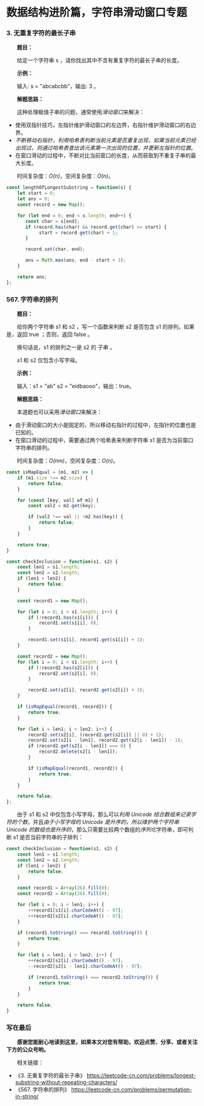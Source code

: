 # 数据结构进阶篇，字符串滑动窗口专题

### 3. 无重复字符的最长子串

&emsp;&emsp;**题目：**

&emsp;&emsp;给定一个字符串 s ，请你找出其中不含有重复字符的最长子串的长度。

&emsp;&emsp;**示例：**

&emsp;&emsp;输入: s = "abcabcbb"，输出: 3 。

&emsp;&emsp;**解题思路：**

&emsp;&emsp;这种处理极值子串的问题，通常使用*滑动窗口*来解决：

- 使用双指针技巧，左指针维护滑动窗口的左边界，右指针维护滑动窗口的右边界。
- *不断移动右指针，利用哈希表判断当前元素是否重复出现，如果当前元素已经出现过，则通过哈希表查出该元素第一次出现的位置，并更新左指针的位置*。
- 在窗口滑动的过程中，不断对比当前窗口的长度，从而获取到不重复子串的最大长度。

&emsp;&emsp;时间复杂度：*O(n)*，空间复杂度：*O(n)*。

```JavaScript
const lengthOfLongestSubstring = function(s) {
    let start = 0;
    let ans = 0;
    const record = new Map();

    for (let end = 0; end < s.length; end++) {
       const char = s[end];
       if (record.has(char) && record.get(char) >= start) {
            start = record.get(char) + 1;
       }

       record.set(char, end);

       ans = Math.max(ans, end - start + 1);
    }

    return ans;
};
```

### 567. 字符串的排列

&emsp;&emsp;**题目：**

&emsp;&emsp;给你两个字符串 s1 和 s2 ，写一个函数来判断 s2 是否包含 s1 的排列。如果是，返回 true ；否则，返回 false 。

&emsp;&emsp;换句话说，s1 的排列之一是 s2 的 子串 。

&emsp;&emsp;s1 和 s2 仅包含小写字母。

&emsp;&emsp;**示例：**

&emsp;&emsp;输入：s1 = "ab" s2 = "eidbaooo"，输出：true。

&emsp;&emsp;**解题思路：**

&emsp;&emsp;本道题也可以采用*滑动窗口*来解决：

- 由于滑动窗口的大小是固定的，所以移动右指针的过程中，左指针的位置也是已知的。
- 在窗口滑动的过程中，需要通过两个哈希表来判断字符串 s1 是否为当前窗口字符串的排列。

&emsp;&emsp;时间复杂度：*O(nm)*，空间复杂度：*O(n)*。

```JavaScript
const isMapEqual = (m1, m2) => {
    if (m1.size !== m2.size) {
        return false;
    }

    for (const [key, val] of m1) {
        const val2 = m2.get(key);

        if (val2 !== val || !m2.has(key)) {
            return false;
        }
    }

    return true;
}

const checkInclusion = function(s1, s2) {
    const len1 = s1.length;
    const len2 = s2.length;
    if (len1 > len2) {
        return false;
    }

    const record1 = new Map();

    for (let i = 0; i < s1.length; i++) {
        if (!record1.has(s1[i])) {
            record1.set(s1[i], 0);
        }

        record1.set(s1[i], record1.get(s1[i]) + 1);
    }

    const record2 = new Map();
    for (let i = 0; i < s1.length; i++) {
        if (!record2.has(s2[i])) {
            record2.set(s2[i], 0);
        }

        record2.set(s2[i], record2.get(s2[i]) + 1);
    }

    if (isMapEqual(record1, record2)) {
        return true;
    }

    for (let i = len1; i < len2; i++) {
        record2.set(s2[i], (record2.get(s2[i]) || 0) + 1);
        record2.set(s2[i - len1], record2.get(s2[i - len1]) - 1);
        if (record2.get(s2[i - len1]) === 0) {
            record2.delete(s2[i - len1]);
        }

        if (isMapEqual(record1, record2)) {
            return true;
        }
    }

    return false;
};
```

&emsp;&emsp;由于 s1 和 s2 中仅包含小写字母，那么可以*利用 Unicode 结合数组来记录字符的个数*，并且*由于小写字母的 Unicode 是升序的，所以维护两个字符串 Unicode 的数组也是升序的*，那么只需要比较两个数组的*序列化*字符串，即可判断 s1 是否当前字符串的子排列：

```JavaScript
const checkInclusion = function(s1, s2) {
    const len1 = s1.length;
    const len2 = s2.length;
    if (len1 > len2) {
        return false;
    }

    const record1 = Array(26).fill(0);
    const record2 = Array(26).fill(0);

    for (let i = 0; i < len1; i++) {
        ++record1[s1[i].charCodeAt() - 97];
        ++record2[s2[i].charCodeAt() - 97];
    }

    if (record1.toString() === record2.toString()) {
        return true;
    }

    for (let i = len1; i < len2; i++) {
        ++record2[s2[i].charCodeAt() - 97];
        --record2[s2[i - len1].charCodeAt() - 97];

        if (record1.toString() === record2.toString()) {
            return true;
        }
    }

    return false;
}
```

### 写在最后

&emsp;&emsp;**感谢您能耐心地读到这里，如果本文对您有帮助，欢迎点赞、分享、或者关注下方的公众号哟。**

&emsp;&emsp;相关链接：

- 《3. 无重复字符的最长子串》 https://leetcode-cn.com/problems/longest-substring-without-repeating-characters/
- 《567. 字符串的排列》 https://leetcode-cn.com/problems/permutation-in-string/